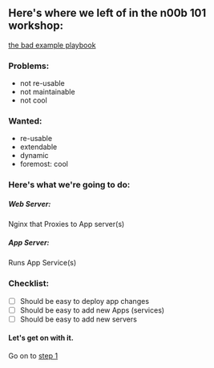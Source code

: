 ## Here's where we left of in the n00b 101 workshop:

[the bad example playbook](./complete_examples/step_0/the_bad_example.yml)

### Problems:

* not re-usable
* not maintainable
* not cool

### Wanted:

* re-usable
* extendable
* dynamic
* foremost: cool

### Here's what we're going to do:

##### Web Server:

Nginx that Proxies to App server(s)

##### App Server:

Runs App Service(s)

### Checklist:

- [ ] Should be easy to deploy app changes
- [ ] Should be easy to add new Apps (services)
- [ ] Should be easy to add new servers

#### Let's get on with it.

Go on to [step 1](./1_dynamic_inventory.md)
